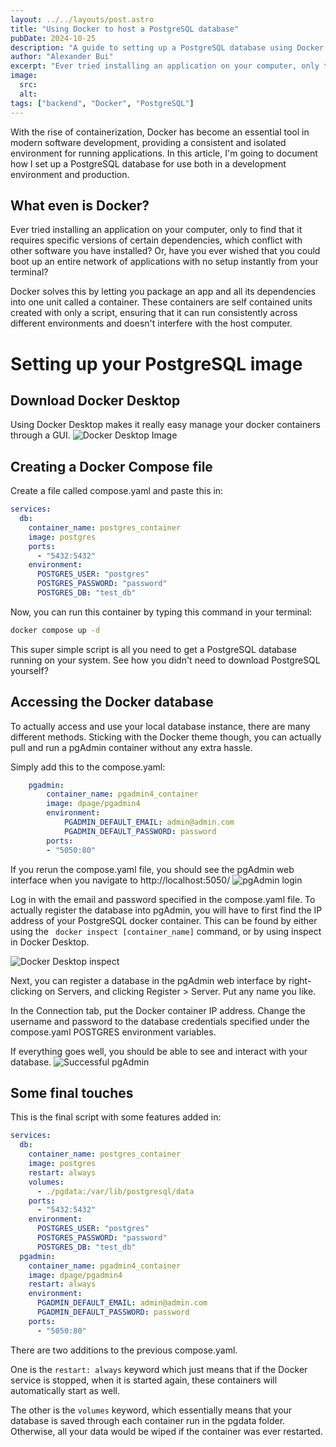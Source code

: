 ```yaml
---
layout: ../../layouts/post.astro
title: "Using Docker to host a PostgreSQL database"
pubDate: 2024-10-25
description: "A guide to setting up a PostgreSQL database using Docker from scratch"
author: "Alexander Bui"
excerpt: "Ever tried installing an application on your computer, only to find that it requires specific versions of certain dependencies, which conflict with other software you have installed? Or, have you ever wished that you could boot up an entire network of applications with no setup instantly from your terminal? Docker solves this by letting you package an app and all its dependencies into one unit called a container. These containers are self contained units created with only a script, ensuring that it can run consistently across different environments and doesn't interfere with the host computer."
image:
  src:
  alt:
tags: ["backend", "Docker", "PostgreSQL"]
---
```


With the rise of containerization, Docker has become an essential tool in modern software development, providing a consistent and isolated environment for running applications. In this article, I'm going to document how I set up a PostgreSQL database for use both in a development environment and production.

## What even is Docker?
Ever tried installing an application on your computer, only to find that it requires specific versions of certain dependencies, which conflict with other software you have installed? Or, have you ever wished that you could boot up an entire network of applications with no setup instantly from your terminal? 

Docker solves this by letting you package an app and all its dependencies into one unit called a container. These containers are self contained units created with only a script, ensuring that it can run consistently across different environments and doesn't interfere with the host computer.


# Setting up your PostgreSQL image

## Download Docker Desktop
Using Docker Desktop makes it really easy manage your docker containers through a GUI.
![Docker Desktop Image](/images/docker_pg/docker_desktop.png)

## Creating a Docker Compose file
Create a file called compose.yaml and paste this in:

``` yaml
services:
  db:
    container_name: postgres_container
    image: postgres
    ports: 
      - "5432:5432"
    environment:
      POSTGRES_USER: "postgres"
      POSTGRES_PASSWORD: "password"
      POSTGRES_DB: "test_db"
```

Now, you can run this container by typing this command in your terminal:
``` bash
docker compose up -d
```

This super simple script is all you need to get a PostgreSQL database running on your system. See how you didn't need to download PostgreSQL yourself?

## Accessing the Docker database
To actually access and use your local database instance, there are many different methods. Sticking with the Docker theme though, you can actually pull and run a pgAdmin container without any extra hassle.

Simply add this to the compose.yaml:
``` yaml
    pgadmin:
        container_name: pgadmin4_container
        image: dpage/pgadmin4
        environment:
            PGADMIN_DEFAULT_EMAIL: admin@admin.com
            PGADMIN_DEFAULT_PASSWORD: password
        ports: 
        - "5050:80"
```

If you rerun the compose.yaml file, you should see the pgAdmin web interface when you navigate to http://localhost:5050/
![pgAdmin login](/images/docker_pg/pgadmin.png)

Log in with the email and password specified in the compose.yaml file. To actually register the database into pgAdmin, you will have to first find the IP address of your PostgreSQL docker container. This can be found by either using the ``` docker inspect [container_name]``` command, or by using inspect in Docker Desktop.

![Docker Desktop inspect](/images/docker_pg/docker_inspect.png)

Next, you can register a database in the pgAdmin web interface by right-clicking on Servers, and clicking Register > Server. Put any name you like.

In the Connection tab, put the Docker container IP address. Change the username and password to the database credentials specified under the compose.yaml POSTGRES environment variables.

If everything goes well, you should be able to see and interact with your database. 
![Successful pgAdmin](/images/docker_pg/final_pgadmin.png)

## Some final touches

This is the final script with some features added in:
```yaml
services:
  db:
    container_name: postgres_container
    image: postgres
    restart: always
    volumes: 
      - ./pgdata:/var/lib/postgresql/data
    ports: 
      - "5432:5432"
    environment:
      POSTGRES_USER: "postgres"
      POSTGRES_PASSWORD: "password"
      POSTGRES_DB: "test_db"
  pgadmin:
    container_name: pgadmin4_container
    image: dpage/pgadmin4
    restart: always
    environment:
      PGADMIN_DEFAULT_EMAIL: admin@admin.com
      PGADMIN_DEFAULT_PASSWORD: password
    ports: 
      - "5050:80"
```

There are two additions to the previous compose.yaml. 

One is the ```restart: always``` keyword which just means that if the Docker service is stopped, when it is started again, these containers will automatically start as well. 

The other is the ```volumes``` keyword, which essentially means that your database is saved through each container run in the pgdata folder. Otherwise, all your data would be wiped if the container was ever restarted.